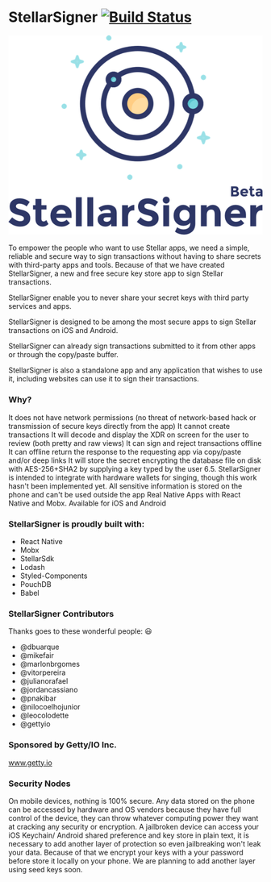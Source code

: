 
# StellarSigner [![Build Status](https://travis-ci.org/gettyio/stellar-signer.svg?branch=master)](https://travis-ci.org/gettyio/stellar-signer)

![StellarSigner](https://github.com/gettyio/stellar-signer/raw/master/src/assets/logo.png)

To empower the people who want to use Stellar apps, we need a simple, reliable and secure way to sign transactions without having to share secrets with third-party apps and tools. Because of that we have created StellarSigner, a new and free secure key store app to sign Stellar transactions. 

StellarSigner enable you to never share your secret keys with third party services and apps.

StellarSigner is designed to be among the most secure apps to sign Stellar transactions on iOS and Android.

StellarSigner can already sign transactions submitted to it from other apps or through the copy/paste buffer.

StellarSigner is also a standalone app and any application that wishes to use it, including websites can use it to sign their transactions.

### Why?

It does not have network permissions (no threat of network-based hack or transmission of secure keys directly from the app)
It cannot create transactions
It will decode and display the XDR on screen for the user to review (both pretty and raw views)
It can sign and reject transactions offline
It can offline return the response to the requesting app via copy/paste and/or deep links
It will store the secret encrypting the database file on disk with AES-256+SHA2 by supplying a key typed by the user
6.5. StellarSigner is intended to integrate with hardware wallets for singing, though this work hasn't been implemented yet.
All sensitive information is stored on the phone and can't be used outside the app
Real Native Apps with React Native and Mobx.
Available for iOS and Android


### StellarSigner is proudly built with:

* React Native
* Mobx
* StellarSdk
* Lodash
* Styled-Components
* PouchDB
* Babel
								
### StellarSigner Contributors

Thanks goes to these wonderful people: 😃

* @dbuarque
* @mikefair
* @marlonbrgomes
* @vitorpereira
* @julianorafael
* @jordancassiano
* @pnakibar
* @nilocoelhojunior
* @leocolodette
* @gettyio

###  Sponsored by Getty/IO Inc.
www.getty.io

###  Security Nodes

On mobile devices, nothing is 100% secure. Any data stored on the phone can be accessed by hardware and OS vendors because they have full control of the device, they can throw whatever computing power they want at cracking any security or encryption. A jailbroken device can access your iOS Keychain/ Android shared preference and key store in plain text, it is necessary to add another layer of protection so even jailbreaking won't leak your data. Because of that we encrypt your keys with a your password before store it locally on your phone. We are planning to add another layer using seed keys soon.
